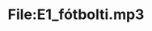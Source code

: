 ---
title: File:E1_fótbolti.mp3
recording of: fótbolti
reading speed: slow
speaker: E
license: CC0
---
